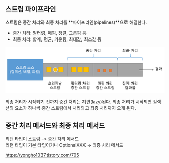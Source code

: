 ## 스트림 파이프라인
스트림은 중간 처리와 최종 처리를 **파이프라인(pipelines)**으로 해결한다. 
- 중간 처리: 필터링, 매핑, 정렬, 그룹핑 등
- 최종 처리: 합계, 평균, 카운팅, 최대값, 최소값 등

![stream pipelines](stream-pipeline.png)

최종 처리가 시작되기 전까지 중간 처리는 지연(lazy)된다. 최종 처리가 시작되면 컬렉션의 요소가 하나씩 중간 스트림에서 처리되고 최종 처리까지 오게 된다. 

## 중간 처리 메서드와 최종 처리 메서드 
리턴 타입이 스트림 -> 중간 처리 메서드<br>
리턴 타입이 기본 타입이거나 OptionalXXX -> 최종 처리 메서드


<https://yongho1037.tistory.com/705>